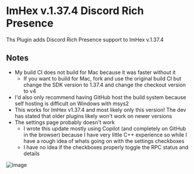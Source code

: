 # ImHex v.1.37.4 Discord Rich Presence

Ths Plugin adds Discord Rich Presence support to ImHex v.1.37.4

## Notes
- My build CI does not build for Mac because it was faster without it
  - If you want to build for Mac, fork and use the original build CI but change the SDK version to 1.37.4 and change the checkout version to v4
- I'd also only recommend having GitHub host the build system because self hosting is difficult on Windows with msys2
- This works for ImHex v1.37.4 and most likely only this version! The dev has stated that older plugins likely won't work on newer versions
- The settings page probably doesn't work
  - I wrote this update mostly using Copilot (and completely on GitHub in the browser) because I have very little C++ experience so while I have a rough idea of whats going on with the settings checkboxes
  - I have no idea if the checkboxes properly toggle the RPC status and details

![image](https://user-images.githubusercontent.com/10835354/211030126-37ea5d52-07e3-468b-82dc-18ccf971f128.png)
